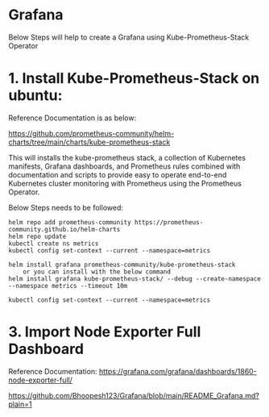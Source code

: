 # Grafana

Below Steps will help to create a Grafana using Kube-Prometheus-Stack Operator

# 1. Install Kube-Prometheus-Stack on ubuntu:

Reference Documentation is as below:

https://github.com/prometheus-community/helm-charts/tree/main/charts/kube-prometheus-stack

This will installs the kube-prometheus stack, a collection of Kubernetes manifests, Grafana dashboards, and Prometheus rules combined with documentation and scripts to provide easy to operate end-to-end Kubernetes cluster monitoring with Prometheus using the Prometheus Operator.

Below Steps needs to be followed:

    helm repo add prometheus-community https://prometheus-community.github.io/helm-charts
    helm repo update
    kubectl create ns metrics
    kubectl config set-context --current --namespace=metrics

    helm install grafana prometheus-community/kube-prometheus-stack
        or you can install with the below command
    helm install grafana kube-prometheus-stack/ --debug --create-namespace --namespace metrics --timeout 10m

    kubectl config set-context --current --namespace=metrics

# 3. Import Node Exporter Full Dashboard

Reference Documentation:
https://grafana.com/grafana/dashboards/1860-node-exporter-full/

https://github.com/Bhoopesh123/Grafana/blob/main/README_Grafana.md?plain=1
